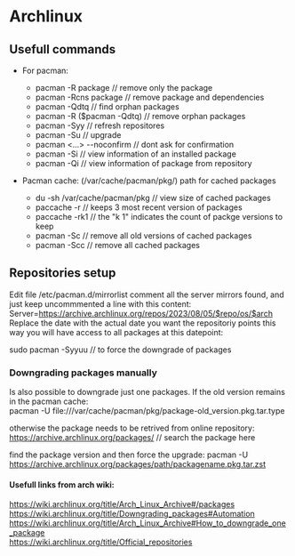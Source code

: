 # Archlinux
## Usefull commands
- For pacman:
    - pacman -R package         // remove only the package
    - pacman -Rcns package      // remove package and dependencies
    - pacman -Qdtq              // find orphan packages
    - pacman -R ($pacman -Qdtq) // remove orphan packages 
    - pacman -Syy               // refresh repositores
    - pacman -Su                // upgrade
    - pacman <...> --noconfirm  // dont ask for confirmation
    - pacman -Si <package>      // view information of an installed package
    - pacman -Qi <package>      // view information of package from repository 

- Pacman cache: (/var/cache/pacman/pkg/) path for cached packages
    - du -sh /var/cache/pacman/pkg  // view size of cached packages
    - paccache -r       // keeps 3 most recent version of packages
    - paccache -rk1     // the "k 1" indicates the count of packge versions to keep
    - pacman -Sc        // remove all old versions of cached packages
    - pacman -Scc       // remove all cached packages

## Repositories setup
Edit file /etc/pacman.d/mirrorlist
comment all the server mirrors found, and just keep uncommmented a line with
this content:
Server=https://archive.archlinux.org/repos/2023/08/05/$repo/os/$arch  
Replace the date with the actual date you want the repositoriy points
this way you will have access to all packages at this datepoint:

sudo pacman -Syyuu  // to force the downgrade of packages


### Downgrading packages manually
Is also possible to downgrade just one packages.
If the old version remains in the pacman cache:  
pacman -U file:///var/cache/pacman/pkg/package-old_version.pkg.tar.type

otherwise the package needs to be retrived from online repository:
https://archive.archlinux.org/packages/     // search the package here

find the package version and then force the upgrade:
pacman -U https://archive.archlinux.org/packages/path/packagename.pkg.tar.zst


#### Usefull links from arch wiki:
https://wiki.archlinux.org/title/Arch_Linux_Archive#/packages  
https://wiki.archlinux.org/title/Downgrading_packages#Automation  
https://wiki.archlinux.org/title/Arch_Linux_Archive#How_to_downgrade_one_package  
https://wiki.archlinux.org/title/Official_repositories  




